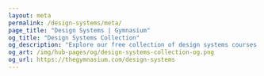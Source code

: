 ```yaml
---
layout: meta
permalink: /design-systems/meta/
page_title: "Design Systems | Gymnasium"
og_title: "Design Systems Collection"
og_description: "Explore our free collection of design systems courses taught by Ethan Marcotte."
og_art: /img/hub-pages/og/design-systems-collection-og.png
og_url: https://thegymnasium.com/design-systems
---
```


